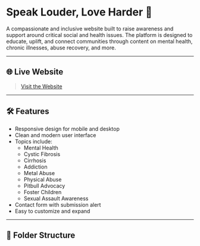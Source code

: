 # Speak Louder, Love Harder 🌟

A compassionate and inclusive website built to raise awareness and support around critical social and health issues. The platform is designed to educate, uplift, and connect communities through content on mental health, chronic illnesses, abuse recovery, and more.

---

## 🌐 Live Website

> [Visit the Website](https://your-live-site-url.com)  <!-- Replace with actual link if available -->

---

## 🛠️ Features

- Responsive design for mobile and desktop
- Clean and modern user interface
- Topics include:
  - Mental Health
  - Cystic Fibrosis
  - Cirrhosis
  - Addiction
  - Metal Abuse
  - Physical Abuse
  - Pitbull Advocacy
  - Foster Children
  - Sexual Assault Awareness
- Contact form with submission alert
- Easy to customize and expand

---

## 📂 Folder Structure
